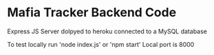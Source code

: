 # Mafia Tracker Backend Code

Express JS Server dolpyed to heroku connected to a MySQL database

To test locally run 'node index.js' or 'npm start'
Local port is 8000

